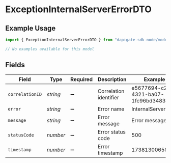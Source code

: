 # ExceptionInternalServerErrorDTO

## Example Usage

```typescript
import { ExceptionInternalServerErrorDTO } from "dapigate-sdk-node/models/errors";

// No examples available for this model
```

## Fields

| Field           | Type     | Required           | Description            | Example                              |
| --------------- | -------- | ------------------ | ---------------------- | ------------------------------------ |
| `correlationID` | _string_ | :heavy_minus_sign: | Correlation identifier | e5677694-c2f2-4321-ba07-1fc96bd3483d |
| `error`         | _string_ | :heavy_minus_sign: | Error name             | InternalServerError                  |
| `message`       | _string_ | :heavy_minus_sign: | Error message          | Error message                        |
| `statusCode`    | _number_ | :heavy_minus_sign: | Error status code      | 500                                  |
| `timestamp`     | _number_ | :heavy_minus_sign: | Error timestamp        | 1738130065899                        |
